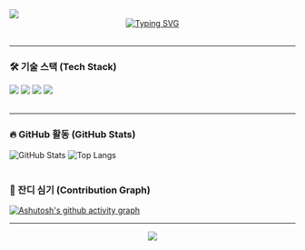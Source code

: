 <a href="https://github.com/SungRyulCho">
  <img src="https://capsule-render.vercel.app/api?type=waving&color=auto&height=300&section=header&text=Growing%20Developer&fontSize=90" />
</a>

<div align="center"> 
  <a href="https://git.io/typing-svg">
    <img src="https://readme-typing-svg.herokuapp.com?font=Fira+Code&pause=1000&color=25D366&center=true&vCenter=true&width=435&lines=+%ED%99%98%EC%98%81%ED%95%A9%EB%8B%88%EB%8B%A4!+%EB%B0%B1%EC%97%94%EB%93%9C+%EA%B0%9C%EB%B0%9C%EC%9E%90+SungRyulCho+%EC%9E%85%EB%8B%88%EB%8B%A4;Hello%2C+World!;I'm+a+Backend+Developer;Always+Learning+New+Things" alt="Typing SVG" />
  </a>
</div>

<br>

---

### 🛠️ 기술 스택 (Tech Stack)
<div align="left">
  <img src="https://img.shields.io/badge/Java-ED8B00?style=for-the-badge&logo=openjdk&logoColor=white">
  <img src="https://img.shields.io/badge/Spring-6DB33F?style=for-the-badge&logo=spring&logoColor=white">
  <img src="https://img.shields.io/badge/MySQL-4479A1?style=for-the-badge&logo=mysql&logoColor=white">
  <img src="https://img.shields.io/badge/Amazon_AWS-232F3E?style=for-the-badge&logo=amazon-aws&logoColor=white">
</div>

<br>

---

### 🔥 GitHub 활동 (GitHub Stats)
<div>
  <img src="https://github-readme-stats.vercel.app/api?username=SungRyulCho&show_icons=true&theme=radical" alt="GitHub Stats" />
  <img src="https://github-readme-stats.vercel.app/api/top-langs/?username=SungRyulCho&layout=compact&theme=radical" alt="Top Langs" />
</div>

<br>

### 🌿 잔디 심기 (Contribution Graph)
[![Ashutosh's github activity graph](https://github-readme-activity-graph.vercel.app/graph?username=SungRyulCho&bg_color=0d1117&color=ffffff&line=00b4ab&point=ffffff&area=true&hide_border=true)](https://github.com/ashutosh00710/github-readme-activity-graph)

---

<p align="center"> 
  <a href="https://hits.seeyoufarm.com">
    <img src="https://hits.seeyoufarm.com/api/count/incr/badge.svg?url=https%3A%2F%2Fgithub.com%2FSungRyulCho&count_bg=%2379C83D&title_bg=%23555555&icon=&icon_color=%23E7E7E7&title=Visitors&edge_flat=false"/>
  </a>
</p>
